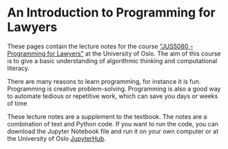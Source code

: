 # An Introduction to Programming for Lawyers

These pages contain the lecture notes for the course
["JUS5080 – Programming for Lawyers"](https://www.uio.no/studier/emner/jus/jus/JUS5080/)
at the University of Oslo.
The aim of this course is to give a basic understanding of algorithmic thinking and computational literacy.

There are many reasons to learn programming, for instance it is fun.
Programming is creative problem-solving. Programming is also a good
way to automate tedious or repetitive work, which can save you days
or weeks of time

These lecture notes are a supplement to the textbook.
The notes are a combination of text and Python code.
If you want to run the code,
you can download the Jupyter Notebook file and run it on your own computer
or at the University of Oslo [JupyterHub](https://jupyterhub.uio.no/).

